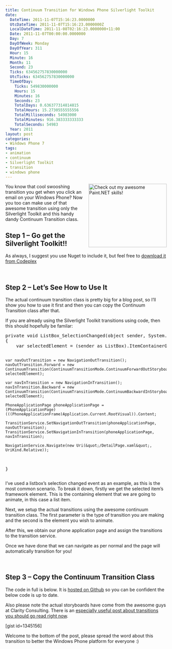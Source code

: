 ```yaml
---
title: Continuum Transition for Windows Phone Silverlight Toolkit
date:
  DateTime: 2011-11-07T15:16:23.0000000
  UtcDateTime: 2011-11-07T15:16:23.0000000Z
  LocalDateTime: 2011-11-08T02:16:23.0000000+11:00
  Date: 2011-11-07T00:00:00.0000000
  Day: 7
  DayOfWeek: Monday
  DayOfYear: 311
  Hour: 15
  Minute: 16
  Month: 11
  Second: 23
  Ticks: 634562757830000000
  UtcTicks: 634562757830000000
  TimeOfDay:
    Ticks: 549830000000
    Hours: 15
    Minutes: 16
    Seconds: 23
    TotalDays: 0.636377314814815
    TotalHours: 15.2730555555556
    TotalMilliseconds: 54983000
    TotalMinutes: 916.383333333333
    TotalSeconds: 54983
  Year: 2011
layout: post
categories:
- Windows Phone 7
tags:
- animation
- continuum
- Silverlight Toolkit
- transition
- windows phone
---
```


<p><a href="http://benjii.me/wp-content/uploads/2011/11/WP7_Email.png"><img style="background-image: none; border-right-width: 0px; padding-left: 0px; padding-right: 0px; display: inline; float: right; border-top-width: 0px; border-bottom-width: 0px; border-left-width: 0px; padding-top: 0px" title="Check out my awesome Paint.NET skills!" border="0" alt="Check out my awesome Paint.NET skills!" align="right" src="http://benjii.me/wp-content/uploads/2011/11/WP7_Email_thumb.png" width="244" height="198" /></a>You know that cool swooshing transition you get when you click an email on your Windows Phone? Now you too can make use of that awesome transition using only the Silverlight Toolkit and this handy dandy Continuum Transition class.</p>  <h2>Step 1 – Go get the Silverlight Toolkit!!</h2>  <p>As always, I suggest you use Nuget to include it, but feel free to <a title="Download the Silverlight Toolkit for Windows Phone" href="http://silverlight.codeplex.com/" target="_blank">download it from Codeplex</a></p>  <p>&#160;</p>  <h2>Step 2 – Let’s See How to Use It</h2>  <p>The actual continuum transition class is pretty big for a blog post, so I’ll show you how to use it first and then you can copy the Continuum Transition class after that.</p>  <p>If you are already using the Silverlight Toolkit transitions using code, then this should hopefully be familar:</p>  <pre class="brush: csharp; ruler: true;">private void ListBox_SelectionChanged(object sender, System.Windows.Controls.SelectionChangedEventArgs e)
{
    var selectedElement = (sender as ListBox).ItemContainerGenerator.ContainerFromIndex(lstSeeding.SelectedIndex) as FrameworkElement;
                    
    var navOutTransition = new NavigationOutTransition();
    navOutTransition.Forward = new ContinuumTransition(ContinuumTransitionMode.ContinuumForwardOutStoryboard, selectedElement);

    var navInTransition = new NavigationInTransition();
    navInTransition.Backward = new ContinuumTransition(ContinuumTransitionMode.ContinuumBackwardInStoryboard, selectedElement);

    PhoneApplicationPage phoneApplicationPage =
    (PhoneApplicationPage)(((PhoneApplicationFrame)Application.Current.RootVisual)).Content;

    TransitionService.SetNavigationOutTransition(phoneApplicationPage, navOutTransition);
    TransitionService.SetNavigationInTransition(phoneApplicationPage, navInTransition);

    NavigationService.Navigate(new Uri(&quot;/DetailPage.xaml&quot;, UriKind.Relative));
}</pre>

<p>I’ve used a listbox’s selection changed event as an example, as this is the most common scenario. To break it down, firstly we get the selected item’s framework element. This is the containing element that we are going to animate, in this case a list item.</p>

<p>Next, we setup the actual transitions using the awesome continuum transition class. The first parameter is the type of transition you are making and the second is the element you wish to animate.</p>

<p>After this, we obtain our phone application page and assign the transitions to the transition service.</p>

<p>Once we have done that we can navigate as per normal and the page will automatically transition for you!</p>

<p>&#160;</p>

<h2>Step 3 – Copy the Continuum Transition Class</h2>

<p>The code in full is below. It is <a title="Continuum Transition on Github" href="https://gist.github.com/1345156" target="_blank">hosted on Github</a> so you can be confident the below code is up to date.</p>

<p>Also please note the actual storyboards have come from the awesome guys at Clarity Consulting. There is an <a title="Clarity Consulting Page Transitions Sample" href="http://blogs.claritycon.com/kevinmarshall/2010/10/13/wp7-page-transitions-sample/" target="_blank">especially useful post about transitions you should go read right now</a>.</p>
[gist id=1345156] 

<p>Welcome to the bottom of the post, please spread the word about this transition to better the Windows Phone platform for everyone :)</p>